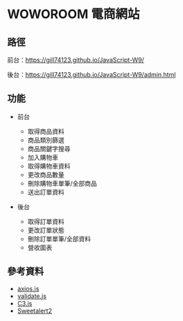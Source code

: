 # WOWOROOM 電商網站

## 路徑
前台：https://gill74123.github.io/JavaScript-W9/

後台：https://gill74123.github.io/JavaScript-W9/admin.html

## 功能
* 前台
  * 取得商品資料
  * 商品類別篩選
  * 商品關鍵字搜尋
  * 加入購物車
  * 取得購物車資料
  * 更改商品數量
  * 刪除購物車單筆/全部商品
  * 送出訂單資料

* 後台
  * 取得訂單資料
  * 更改訂單狀態
  * 刪除訂單單筆/全部資料
  * 營收圖表

## 參考資料
* [axios.js](https://github.com/axios/axios)
* [validate.js](https://validatejs.org/)
* [C3.js](https://c3js.org/gettingstarted.html)
* [Sweetalert2](https://sweetalert2.github.io/)

